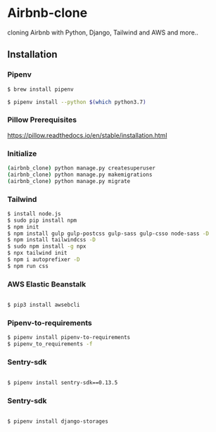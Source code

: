 # Airbnb-clone

cloning Airbnb with Python, Django, Tailwind and AWS and more..

## Installation

### Pipenv

```bash
$ brew install pipenv
```

```bash
$ pipenv install --python $(which python3.7)
```

### Pillow Prerequisites

https://pillow.readthedocs.io/en/stable/installation.html

### Initialize

```bash
(airbnb_clone) python manage.py createsuperuser
(airbnb_clone) python manage.py makemigrations
(airbnb_clone) python manage.py migrate
```

### Tailwind

```bash
$ install node.js
$ sudo pip install npm
$ npm init
$ npm install gulp gulp-postcss gulp-sass gulp-csso node-sass -D
$ npm install tailwindcss -D
$ sudo npm install -g npx
$ npx tailwind init
$ npm i autoprefixer -D
$ npm run css
```

### AWS Elastic Beanstalk

```bash

$ pip3 install awsebcli
```

### Pipenv-to-requirements

```bash
$ pipenv install pipenv-to-requirements
$ pipenv_to_requirements -f

```

### Sentry-sdk

```bash

$ pipenv install sentry-sdk==0.13.5
```

### Sentry-sdk

```bash

$ pipenv install django-storages
```